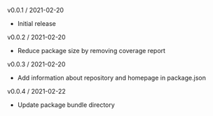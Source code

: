v0.0.1 / 2021-02-20
* Initial release

v0.0.2 / 2021-02-20
* Reduce package size by removing coverage report

v0.0.3 / 2021-02-20
* Add information about repository and homepage in package.json

v0.0.4 / 2021-02-22
* Update package bundle directory

